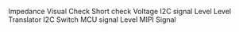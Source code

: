 Impedance
Visual Check
Short check
Voltage
I2C signal Level
Level Translator
I2C Switch
MCU signal Level
MIPI Signal 

